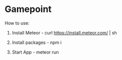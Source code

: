 # Gamepoint

How to use:
1. Install Meteor - curl https://install.meteor.com/ | sh

2. Install packages - npm i

3. Start App - meteor run
